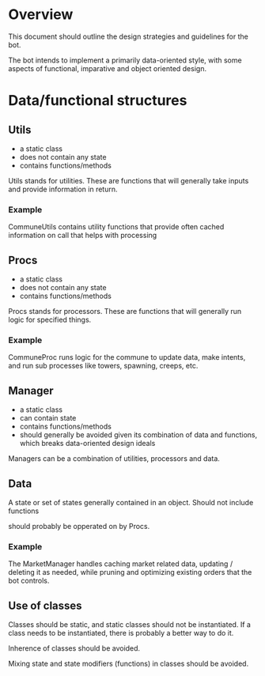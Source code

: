 # Overview

This document should outline the design strategies and guidelines for the bot.

The bot intends to implement a primarily data-oriented style, with some aspects of functional, imparative and object oriented design.

# Data/functional structures

## Utils
- a static class
- does not contain any state
- contains functions/methods

Utils stands for utilities. These are functions that will generally take inputs and provide information in return.

### Example

CommuneUtils contains utility functions that provide often cached information on call that helps with processing

## Procs
- a static class
- does not contain any state
- contains functions/methods

Procs stands for processors. These are functions that will generally run logic for specified things.

### Example

CommuneProc runs logic for the commune to update data, make intents, and run sub processes like towers, spawning, creeps, etc.

## Manager
- a static class
- can contain state
- contains functions/methods
- should generally be avoided given its combination of data and functions, which breaks data-oriented design ideals

Managers can be a combination of utilities, processors and data.

## Data

A state or set of states generally contained in an object. Should not include functions

should probably be opperated on by Procs.

### Example

The MarketManager handles caching market related data, updating / deleting it as needed, while pruning and optimizing existing orders that the bot controls.

## Use of classes

Classes should be static, and static classes should not be instantiated. If a class needs to be instantiated, there is probably a better way to do it.

Inherence of classes should be avoided.

Mixing state and state modifiers (functions) in classes should be avoided.
